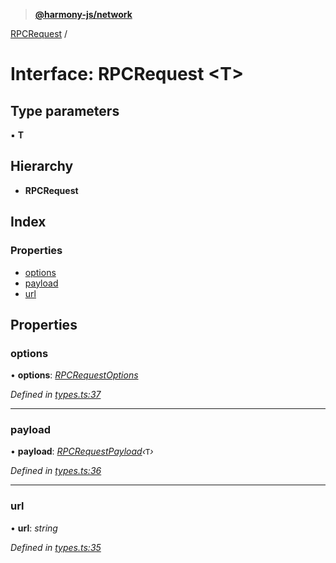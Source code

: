 > **[@harmony-js/network](../README.md)**

[RPCRequest](rpcrequest.md) /

# Interface: RPCRequest <**T**>

## Type parameters

▪ **T**

## Hierarchy

* **RPCRequest**

## Index

### Properties

* [options](rpcrequest.md#options)
* [payload](rpcrequest.md#payload)
* [url](rpcrequest.md#url)

## Properties

###  options

• **options**: *[RPCRequestOptions](rpcrequestoptions.md)*

*Defined in [types.ts:37](https://github.com/FireStack-Lab/Harmony-sdk-core/blob/c727071/packages/harmony-network/src/types.ts#L37)*

___

###  payload

• **payload**: *[RPCRequestPayload](rpcrequestpayload.md)‹*`T`*›*

*Defined in [types.ts:36](https://github.com/FireStack-Lab/Harmony-sdk-core/blob/c727071/packages/harmony-network/src/types.ts#L36)*

___

###  url

• **url**: *string*

*Defined in [types.ts:35](https://github.com/FireStack-Lab/Harmony-sdk-core/blob/c727071/packages/harmony-network/src/types.ts#L35)*